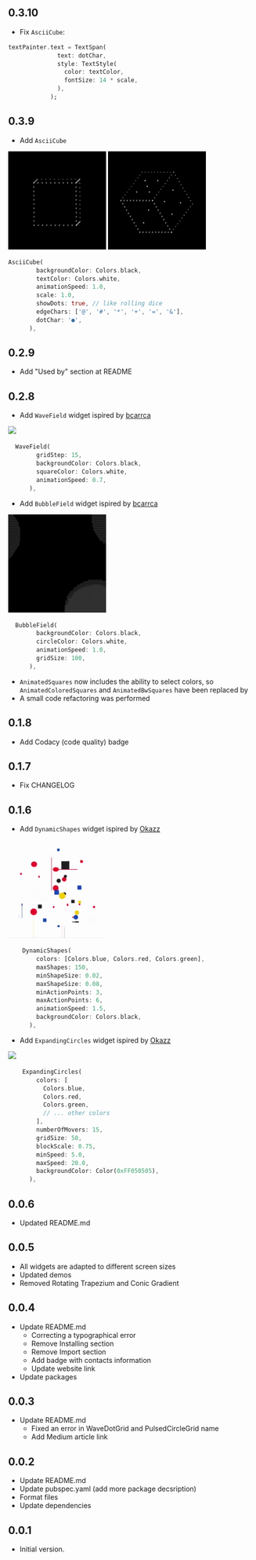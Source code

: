 ## 0.3.10

* Fix `AsciiCube`: 

```dart
textPainter.text = TextSpan(
              text: dotChar,
              style: TextStyle(
                color: textColor,
                fontSize: 14 * scale,
              ),
            );
```


## 0.3.9

* Add `AsciiCube`

<img src="https://github.com/khlebobul/gen_art_bg/raw/main/screenshots/ascii_cube.gif" width="200px"> <img src="https://github.com/khlebobul/gen_art_bg/raw/main/screenshots/ascii_cube_dots.gif" width="200px">

```dart
AsciiCube(
        backgroundColor: Colors.black,
        textColor: Colors.white,
        animationSpeed: 1.0,
        scale: 1.0,
        showDots: true, // like rolling dice
        edgeChars: ['@', '#', '*', '+', '=', '&'],
        dotChar: '●',
      ),
```

## 0.2.9

* Add "Used by" section at README

## 0.2.8

* Add `WaveField` widget ispired by [bcarrca](https://openprocessing.org/user/307670?view=sketches&o=48)

<img src="https://github.com/khlebobul/gen_art_bg/raw/main/screenshots/wave_field.gif" width="200px">

```dart
  WaveField(
        gridStep: 15,
        backgroundColor: Colors.black,
        squareColor: Colors.white,
        animationSpeed: 0.7,
      ),
```

* Add `BubbleField` widget ispired by [bcarrca](https://openprocessing.org/user/307670?view=sketches&o=48)

<img src="https://github.com/khlebobul/gen_art_bg/raw/main/screenshots/bubble_field.gif" width="200px">

```dart
  BubbleField(
        backgroundColor: Colors.black,
        circleColor: Colors.white,
        animationSpeed: 1.0,
        gridSize: 100,
      ),
```

* `AnimatedSquares` now includes the ability to select colors, so `AnimatedColoredSquares` and `AnimatedBwSquares` have been replaced by
* A small code refactoring was performed

## 0.1.8

* Add Codacy (code quality) badge

## 0.1.7

* Fix CHANGELOG

## 0.1.6

* Add `DynamicShapes` widget ispired by [Okazz](https://openprocessing.org/user/128718?view=sketches&o=588)

<img src="https://github.com/khlebobul/gen_art_bg/raw/main/screenshots/dynamic_shapes.gif" width="200px">

```dart
    DynamicShapes(
        colors: [Colors.blue, Colors.red, Colors.green],
        maxShapes: 150,
        minShapeSize: 0.02,
        maxShapeSize: 0.08,
        minActionPoints: 3,
        maxActionPoints: 6,
        animationSpeed: 1.5,
        backgroundColor: Colors.black,
      ),
```

* Add `ExpandingCircles` widget ispired by [Okazz](https://openprocessing.org/user/128718?view=sketches&o=588)

<img src="https://github.com/khlebobul/gen_art_bg/raw/main/screenshots/expanding_circles.gif" width="200px">

```dart
    ExpandingCircles(
        colors: [
          Colors.blue,
          Colors.red,
          Colors.green,
          // ... other colors
        ],
        numberOfMovers: 15,
        gridSize: 50,
        blockScale: 0.75,
        minSpeed: 5.0,
        maxSpeed: 20.0,
        backgroundColor: Color(0xFF050505),
      ),
```

## 0.0.6

* Updated README.md

## 0.0.5

* All widgets are adapted to different screen sizes
* Updated demos
* Removed Rotating Trapezium and Conic Gradient

## 0.0.4

* Update README.md 
    * Correcting a typographical error
    * Remove Installing section
    * Remove Import section
    * Add badge with contacts information
    * Update website link
* Update packages

## 0.0.3

* Update README.md 
    * Fixed an error in WaveDotGrid and PulsedCircleGrid name
    * Add Medium article link

## 0.0.2

* Update README.md
* Update pubspec.yaml (add more package decsription)
* Format files
* Update dependencies

## 0.0.1

* Initial version.
